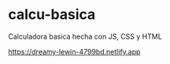 # calcu-basica


Calculadora basica hecha con JS, CSS y HTML

https://dreamy-lewin-4799bd.netlify.app
